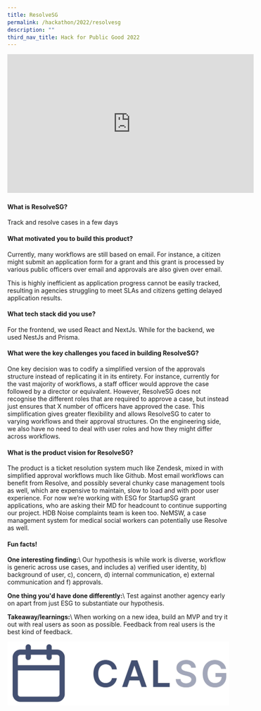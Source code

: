 ```yaml
---
title: ResolveSG
permalink: /hackathon/2022/resolvesg
description: ""
third_nav_title: Hack for Public Good 2022
---
```

<iframe width="560" height="315" src="https://www.youtube.com/embed/-58e0IlKbsg" title="YouTube video player" frameborder="0" allow="accelerometer; autoplay; clipboard-write; encrypted-media; gyroscope; picture-in-picture" allowfullscreen></iframe>

#### What is ResolveSG?
Track and resolve cases in a few days
#### What motivated you to build this product?
Currently, many workflows are still based on email. For instance, a citizen might submit an application form for a grant and this grant is processed by various public officers over email and approvals are also given over email. 
 
This is highly inefficient as application progress cannot be easily tracked, resulting in agencies struggling to meet SLAs and citizens getting delayed application results.

#### What tech stack did you use?
For the frontend, we used React and NextJs. While for the backend, we used NestJs and Prisma.

#### What were the key challenges you faced in building ResolveSG? 

One key decision was to codify a simplified version of the approvals structure instead of replicating it in its entirety. For instance, currently for the vast majority of workflows, a staff officer would approve the case followed by a director or equivalent. However, ResolveSG does not recognise the different roles that are required to approve a case, but instead just ensures that X number of officers have approved the case. This simplification gives greater flexibility and allows ResolveSG to cater to varying workflows and their approval structures. On the engineering side, we also have no need to deal with user roles and how they might differ across workflows.

#### What is the product vision for ResolveSG? 
The product is a ticket resolution system much like Zendesk, mixed in with simplified approval workflows much like Github. Most email workflows can benefit from Resolve, and possibly several chunky case management tools as well, which are expensive to maintain, slow to load and with poor user experience. For now we’re working with ESG for StartupSG grant applications, who are asking their MD for headcount to continue supporting our project. HDB Noise complaints team is keen too. NeMSW, a case management system for medical social workers can potentially use Resolve as well.

#### Fun facts!
**One interesting finding:**\\
Our hypothesis is while work is diverse, workflow is generic across use cases, and includes a) verified user identity, b) background of user, c), concern, d) internal communication, e) external communication and f) approvals.

**One thing you'd have done differently:**\\
Test against another agency early on apart from just ESG to substantiate our hypothesis.

**Takeaway/learnings:**\\
When working on a new idea, build an MVP and try it out with real users as soon as possible. Feedback from real users is the best kind of feedback.

![CalSG product demo image](/images/calsg-snapshot.jpeg)